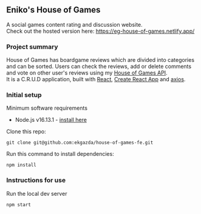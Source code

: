 ## Eniko's House of Games

A social games content rating and discussion website.\
Check out the hosted version here: https://eg-house-of-games.netlify.app/

### Project summary

House of Games has boardgame reviews which are divided into categories and can be sorted. Users can check the reviews, add or delete comments and vote on other user's reviews using my
[House of Games API](https://github.com/ekgazda/house-of-games-api).\
It is a C.R.U.D application, built with [React](https://reactjs.org/), [Create React App](https://create-react-app.dev/) and [axios](https://axios-http.com/).

### Initial setup

Minimum software requirements
- Node.js v16.13.1 - [install here](https://nodejs.dev/learn/how-to-install-nodejs)

Clone this repo:

`git clone git@github.com:ekgazda/house-of-games-fe.git`

Run this command to install dependencies:

`npm install`

### Instructions for use

Run the local dev server

`npm start`


